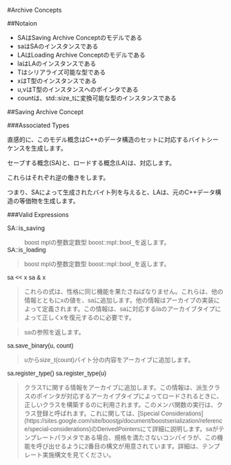 #Archive Concepts
<span style='font-family:Arial,Verdana,sans-serif;line-height:normal'><span style='font-family:Verdana,Arial,Bitstream Vera Sans,Helvetica,sans-serif'>

##Notaion

- SAはSaving Archive Conceptのモデルである
- saはSAのインスタンスである
- LAはLoading Archive Conceptのモデルである
- laはLAのインスタンスである
- Tはシリアライズ可能な型である
- xはT型のインスタンスである
- u,vはT型のインスタンスへのポインタである
- countは、std::size_tに変換可能な型のインスタンスである

##Saving Archive Concept

###Associated Types

直感的に、このモデル概念はC++のデータ構造のセットに対応するバイトシーケンスを生成します。

セーブする概念(SA)と、ロードする概念(LA)は、対応します。

これらはそれぞれ逆の働きをします。

つまり、SAによって生成されたバイト列を与えると、LAは、元のC++データ構造の等価物を生成します。

###Valid Expressions

SA::is_saving
</span><blockquote style='margin-top:0px;margin-right:0px;margin-bottom:0px;margin-left:40px;border-top-style:none;border-right-style:none;border-bottom-style:none;border-left-style:none;border-width:initial;border-color:initial;padding-top:0px;padding-right:0px;padding-bottom:0px;padding-left:0px'><span style='font-family:Verdana,Arial,Bitstream Vera Sans,Helvetica,sans-serif'>
boost mplの整数定数型 boost::mpl::bool_<true>を返します。
</span></blockquote><span style='font-family:Verdana,Arial,Bitstream Vera Sans,Helvetica,sans-serif'>
SA::is_loading
<blockquote>
boost mplの整数定数型 boost::mpl::bool_<false>を返します。
</blockquote>
sa << x sa & x
<blockquote>
これらの式は、性格に同じ機能を果たさねばなりません。これらは、他の情報とともにxの値を、saに追加します。他の情報はアーカイブの実装によって定義されます。この情報は、saに対応するlaのアーカイブタイプによって正しくxを復元するのに必要です。
</blockquote><blockquote>
saの参照を返します。
</blockquote>
sa.save_binary(u, count)
<blockquote>
uからsize_t(count)バイト分の内容をアーカイブに追加します。
</blockquote>
sa.register_type<T>() sa.register_type(u)
<blockquote>
クラスTに関する情報をアーカイブに追加します。この情報は、派生クラスのポインタが対応するアーカイブタイプによってロードされるときに、正しいクラスを構築するのに利用されます。このメンバ関数の実行は、クラス登録と呼ばれます。これに関しては、[Special Considerations](https://sites.google.com/site/boostjp/document/boostserialization/reference/special-considerations)のDerivedPointersにて詳細に説明します。saがテンプレートパラメタである場合、規格を満たさないコンパイラが、この機能を呼び出せるように2番目の構文が用意されています。詳細は、テンプレート実施構文を見てください。
</blockquote></span></span>
